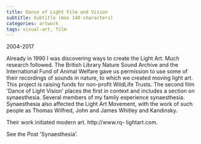 ```yaml
---
title: Dance of Light Film and Vision
subtitle: Subtitle (max 140 characters)
categories: artwork
tags: visual-art, film
---
```


2004-2017

Already in 1990 I was discovering ways to create the Light Art. Much research followed. The British Library Nature Sound Archive and the International Fund of Animal Welfare gave us permission to use some of their recordings of sounds in nature, to which we created moving light art. This project is raising funds for non-profit WildLife Trusts. The second film 'Dance of Light Vision' places the first in context and includes a section on synaesthesia. Several members of my family experience synaesthesia. Synaesthesia also affected the Light Art Movement, with the work of such people as Thomas Wilfred, John and James Whitley and Kandinsky.

Their work initiated modern art. http://www.rq- lightart.com.

See the Post 'Synaesthesia'.

